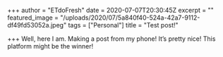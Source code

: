 +++
author = "ETdoFresh"
date = 2020-07-07T20:30:45Z
excerpt = ""
featured_image = "/uploads/2020/07/5a840f40-524a-42a7-9112-df49fd53052a.jpeg"
tags = ["Personal"]
title = "Test post!"

+++
Well, here I am. Making a post from my phone! It’s pretty nice! This platform might be the winner!